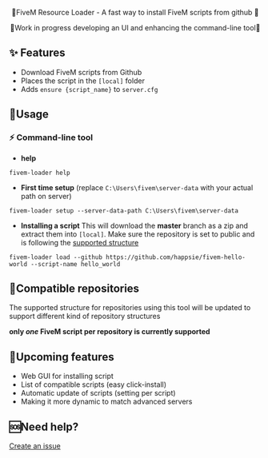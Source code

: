 <p align="center">
    🌟FiveM Resource Loader - A fast way to install FiveM scripts from github  🌟  
</p>
<p align="center">
    🚨Work in progress developing an UI and enhancing the command-line tool🚨
</p>

## ✨ Features
* Download FiveM scripts from Github
* Places the script in the `[local]` folder
* Adds `ensure {script_name}` to `server.cfg`

## 🔭Usage
### ⚡ Command-line tool
* **help**
```
fivem-loader help
```
* **First time setup** 
(replace `C:\Users\fivem\server-data` with your actual path on server)
```
fivem-loader setup --server-data-path C:\Users\fivem\server-data
``` 
* **Installing a script**
This will download the **master** branch as a zip and extract them into `[local]`. Make sure the repository is set to public and is following the [supported structure](#Compatible-repositories)
```
fivem-loader load --github https://github.com/happsie/fivem-hello-world --script-name hello_world
```

## 🖖Compatible repositories
The supported structure for repositories using this tool will be updated to support different kind of repository structures

**only *one* FiveM script per repository is currently supported**

## 🚀Upcoming features
* Web GUI for installing script
* List of compatible scripts (easy click-install)
* Automatic update of scripts (setting per script)
* Making it more dynamic to match advanced servers

## 🆘Need help?
[Create an issue](https://github.com/happsie/fivem-loader/issues) 


